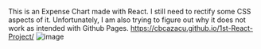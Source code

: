 This is an Expense Chart made with React.
I still need to rectify some CSS aspects of it.
Unfortunately, I am also trying to figure out why it does not work as intended with Github Pages. https://cbcazacu.github.io/1st-React-Project/
![image](https://github.com/CBCazacu/1st-React-Project/assets/146565272/2a2c72c5-84bd-4ed6-bc30-fb9b9f4420ca)
